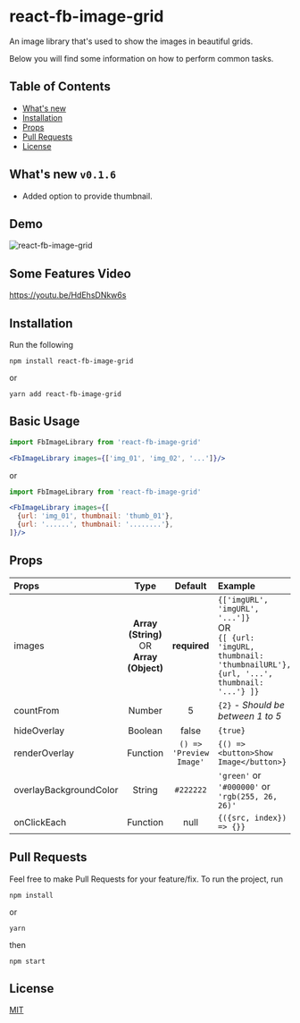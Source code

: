 # react-fb-image-grid
An image library that's used to show the images in beautiful grids.

Below you will find some information on how to perform common tasks.<br>


## Table of Contents

- [What's new](#whats-new)
- [Installation](#installation)
- [Props](#props)
- [Pull Requests](#pr)
- [License](#license)


## What's new `v0.1.6`
* Added option to provide thumbnail.


## Demo
![react-fb-image-grid](https://media.giphy.com/media/g04KayLmHrF5hqXzf6/giphy.gif)


## Some Features Video
https://youtu.be/HdEhsDNkw6s


## Installation

Run the following
```
npm install react-fb-image-grid
```
or
```
yarn add react-fb-image-grid
```

## Basic Usage

```jsx
import FbImageLibrary from 'react-fb-image-grid'

<FbImageLibrary images={['img_01', 'img_02', '...']}/>
```
or
```jsx
import FbImageLibrary from 'react-fb-image-grid'

<FbImageLibrary images={[
  {url: 'img_01', thumbnail: 'thumb_01'},
  {url: '......', thumbnail: '........'},
]}/>
```

## Props

Props | Type | Default | Example
:--- | :---: | :---: | :---
images | **Array (String)** <br> OR <br> **Array (Object)** | **required** | `{['imgURL', 'imgURL', '...']}`  <br> OR <br> `{[ {url: 'imgURL, thumbnail: 'thumbnailURL'}, {url, '...', thumbnail: '...'} ]}`
countFrom | Number | 5 | `{2}` - *Should be between 1 to 5*
hideOverlay | Boolean | false | `{true}`
renderOverlay | Function | `() => 'Preview Image'` | `{() => <button>Show Image</button>}`
overlayBackgroundColor | String | `#222222` | `'green'` or `'#000000'` or `'rgb(255, 26, 26)'`
onClickEach | Function | null | `{({src, index}) => {}}`


## Pull Requests

Feel free to make Pull Requests for your feature/fix.
To run the project, run
```
npm install
```
or
```
yarn
```
then
```
npm start
```


## License

[MIT](./LICENSE)
